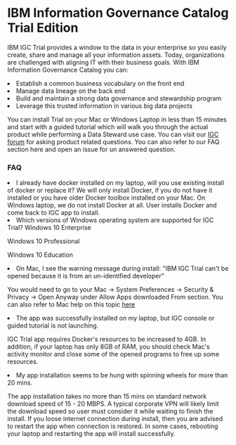 # IBM Information Governance Catalog Trial Edition
IBM IGC Trial provides a window to the data in your enterprise so you easily create, share and manage all your information assets. Today, organizations are challenged with aligning IT with their business goals. With IBM Information Governance Catalog you can:
<li>Establish a common business vocabulary on the front end
<li>Manage data lineage on the back end
<li>Build and maintain a strong data governance and stewardship program
<li>Leverage this trusted information in various big data projects

You can install Trial on your Mac or Windows Laptop in less than 15 minutes and start with a guided tutorial which will walk you through the actual product while performing a Data Steward use case. You can visit our [IGC forum](https://developer.ibm.com/answers/topics/igc/) for asking product related questions. You can also refer to our FAQ section here and open an issue for un answered question. 

### FAQ
<li> I already have docker installed on my laptop, will you use existing install of docker or replace it?
We will only install Docker, if you do not have it installed or you have older Docker toolbox installed on your Mac. On Windows laptop, we do not install Docker at all. User installs Docker and come back to IGC app to install.

<li> Which versions of Windows operating system are supported for IGC Trial?
Windows 10 Enterprise

Windows 10 Professional

Windows 10 Education

<li> On Mac, I see the warning message during install:
"IBM IGC Trial can't be opened because it is from an un-identified developer"

You would need to go to your Mac -> System Preferences -> Security & Privacy -> Open Anyway under Allow Apps downloaded From section. You can also refer to Mac help on this topic [here](https://support.apple.com/kb/PH25088?locale=en_US)

<li> The app was successfully installed on my laptop, but IGC console or guided tutorial is not launching.

IGC Trial app requires Docker's resources to be increased to 4GB. In addition, if your laptop has only 8GB of RAM, you should check Mac's activity monitor and close some of the opened programs to free up some resources. 

<li> My app installation seems to be hung with spinning wheels for more than 20 mins.

The app installation takes no more than 15 mins on standard network download speed of 15 - 20 MBPS. A typical corporate VPN will likely limit the download speed so user must consider it while waiting to finish the install. If you loose internet connection during install, then you are advised to restart the app when connection is restored. In some cases, rebooting your laptop and restarting the app will install successfully. 
